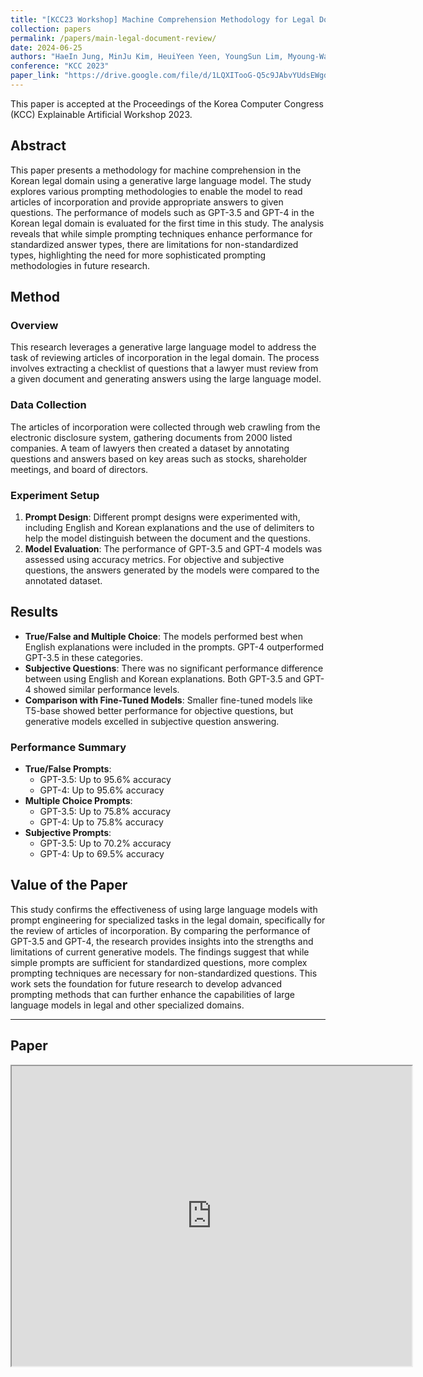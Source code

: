 ```yaml
---
title: "[KCC23 Workshop] Machine Comprehension Methodology for Legal Document Review Using a Generative Large Language Model"
collection: papers
permalink: /papers/main-legal-document-review/
date: 2024-06-25
authors: "HaeIn Jung, MinJu Kim, HeuiYeen Yeen, YoungSun Lim, Myoung-Wan Koo"
conference: "KCC 2023"
paper_link: "https://drive.google.com/file/d/1LQXITooG-Q5c9JAbvYUdsEWgdF5K16GJ/view?usp=sharing"
---
```


This paper is accepted at the Proceedings of the Korea Computer Congress (KCC) Explainable Artificial Workshop 2023.

## Abstract

This paper presents a methodology for machine comprehension in the Korean legal domain using a generative large language model. The study explores various prompting methodologies to enable the model to read articles of incorporation and provide appropriate answers to given questions. The performance of models such as GPT-3.5 and GPT-4 in the Korean legal domain is evaluated for the first time in this study. The analysis reveals that while simple prompting techniques enhance performance for standardized answer types, there are limitations for non-standardized types, highlighting the need for more sophisticated prompting methodologies in future research.

## Method

### Overview

This research leverages a generative large language model to address the task of reviewing articles of incorporation in the legal domain. The process involves extracting a checklist of questions that a lawyer must review from a given document and generating answers using the large language model.

### Data Collection

The articles of incorporation were collected through web crawling from the electronic disclosure system, gathering documents from 2000 listed companies. A team of lawyers then created a dataset by annotating questions and answers based on key areas such as stocks, shareholder meetings, and board of directors.

### Experiment Setup

1. **Prompt Design**: Different prompt designs were experimented with, including English and Korean explanations and the use of delimiters to help the model distinguish between the document and the questions.
2. **Model Evaluation**: The performance of GPT-3.5 and GPT-4 models was assessed using accuracy metrics. For objective and subjective questions, the answers generated by the models were compared to the annotated dataset.

## Results

- **True/False and Multiple Choice**: The models performed best when English explanations were included in the prompts. GPT-4 outperformed GPT-3.5 in these categories.
- **Subjective Questions**: There was no significant performance difference between using English and Korean explanations. Both GPT-3.5 and GPT-4 showed similar performance levels.
- **Comparison with Fine-Tuned Models**: Smaller fine-tuned models like T5-base showed better performance for objective questions, but generative models excelled in subjective question answering.

### Performance Summary

- **True/False Prompts**:
  - GPT-3.5: Up to 95.6% accuracy
  - GPT-4: Up to 95.6% accuracy
- **Multiple Choice Prompts**:
  - GPT-3.5: Up to 75.8% accuracy
  - GPT-4: Up to 75.8% accuracy
- **Subjective Prompts**:
  - GPT-3.5: Up to 70.2% accuracy
  - GPT-4: Up to 69.5% accuracy

## Value of the Paper

This study confirms the effectiveness of using large language models with prompt engineering for specialized tasks in the legal domain, specifically for the review of articles of incorporation. By comparing the performance of GPT-3.5 and GPT-4, the research provides insights into the strengths and limitations of current generative models. The findings suggest that while simple prompts are sufficient for standardized questions, more complex prompting techniques are necessary for non-standardized questions. This work sets the foundation for future research to develop advanced prompting methods that can further enhance the capabilities of large language models in legal and other specialized domains.

---
## Paper
<iframe src="https://drive.google.com/file/d/1LQXITooG-Q5c9JAbvYUdsEWgdF5K16GJ/preview" width="640" height="480"></iframe>
